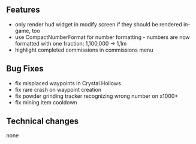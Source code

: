 ## Features
- only render hud widget in modify screen if they should be rendered in-game, too
- use CompactNumberFormat for number formatting - numbers are now formatted with one fraction: 1,100,000 -> 1,1m
- highlight completed commissions in commissions menu

## Bug Fixes
- fix misplaced waypoints in Crystal Hollows
- fix rare crash on waypoint creation
- fix powder grinding tracker recognizing wrong number on x1000+
- fix mining item cooldown

## Technical changes
none